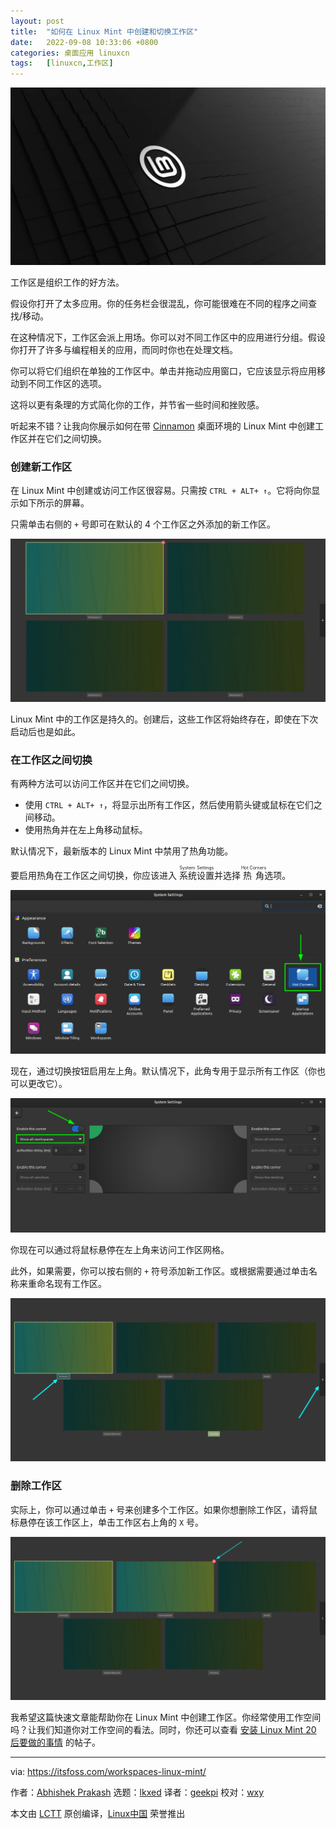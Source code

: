 ```yaml
---
layout: post
title:	"如何在 Linux Mint 中创建和切换工作区"
date:	2022-09-08 10:33:06 +0800 
categories:	桌面应用 linuxcn 
tags:	[linuxcn,工作区]
---
```



![](/Asserts/Images/album/202209/08/103250exm22bu2jtbsyjjj.jpg)


工作区是组织工作的好方法。


假设你打开了太多应用。你的任务栏会很混乱，你可能很难在不同的程序之间查找/移动。


在这种情况下，工作区会派上用场。你可以对不同工作区中的应用进行分组。假设你打开了许多与编程相关的应用，而同时你也在处理文档。


你可以将它们组织在单独的工作区中。单击并拖动应用窗口，它应该显示将应用移动到不同工作区的选项。


这将以更有条理的方式简化你的工作，并节省一些时间和挫败感。


听起来不错？让我向你展示如何在带 [Cinnamon](https://itsfoss.com/quickly-fix-broken-unity-installing-cinnamon-20-ubuntu-1310/) 桌面环境的 Linux Mint 中创建工作区并在它们之间切换。


### 创建新工作区


在 Linux Mint 中创建或访问工作区很容易。只需按 `CTRL + ALT+ ↑`。它将向你显示如下所示的屏幕。


只需单击右侧的 `+` 号即可在默认的 4 个工作区之外添加的新工作区。


![Workspace Overview in Linux Mint](/Asserts/Images/album/202209/08/103307nood1osapgolilau.png)


Linux Mint 中的工作区是持久的。创建后，这些工作区将始终存在，即使在下次启动后也是如此。


### 在工作区之间切换


有两种方法可以访问工作区并在它们之间切换。


* 使用 `CTRL + ALT+ ↑`，将显示出所有工作区，然后使用箭头键或鼠标在它们之间移动。
* 使用热角并在左上角移动鼠标。


默认情况下，最新版本的 Linux Mint 中禁用了热角功能。


要启用热角在工作区之间切换，你应该进入 <ruby> 系统设置 <rt>  System Settings </rt></ruby> 并选择 <ruby> 热角 <rt>  Hot Corners </rt></ruby> 选项。


![Hot Corners Option in System Settings](/Asserts/Images/album/202209/08/103307azayyllyuywrh7lx.png)


现在，通过切换按钮启用左上角。默认情况下，此角专用于显示所有工作区（你也可以更改它）。


![Show All Workspaces in Top Left Corner](/Asserts/Images/album/202209/08/103308iquo7tvvuo79qrrr.png)


你现在可以通过将鼠标悬停在左上角来访问工作区网格。


此外，如果需要，你可以按右侧的 `+` 符号添加新工作区。或根据需要通过单击名称来重命名现有工作区。


![Workspace Overview Accessible from Top Left Corner](/Asserts/Images/album/202209/08/103308nhztvkghyzt4g743.png)


### 删除工作区


实际上，你可以通过单击 `+` 号来创建多个工作区。如果你想删除工作区，请将鼠标悬停在该工作区上，单击工作区右上角的 `X` 号。


![Delete a Workspace](/Asserts/Images/album/202209/08/103309bluv5rbhlbxrb9ur.png)


我希望这篇快速文章能帮助你在 Linux Mint 中创建工作区。你经常使用工作空间吗？让我们知道你对工作空间的看法。同时，你还可以查看 [安装 Linux Mint 20 后要做的事情](https://itsfoss.com/things-to-do-after-installing-linux-mint-20/) 的帖子。




---


via: <https://itsfoss.com/workspaces-linux-mint/>


作者：[Abhishek Prakash](https://itsfoss.com/) 选题：[lkxed](https://github.com/lkxed) 译者：[geekpi](https://github.com/geekpi) 校对：[wxy](https://github.com/wxy)


本文由 [LCTT](https://github.com/LCTT/TranslateProject) 原创编译，[Linux中国](https://linux.cn/) 荣誉推出
